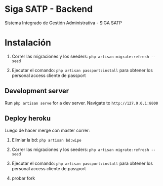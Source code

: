 
# Siga SATP - Backend

Sistema Integrado de Gestión Administrativa - SIGA SATP

# Instalación

1. Correr las migraciones y los seeders: `php artisan migrate:refresh --seed`

2. Ejecutar el comando: `php artisan passport:install` para obtener los personal access cliente de passport


## Development server

Run `php artisan serve` for a dev server. Navigate to `http://127.0.0.1:8000`

## Deploy heroku

Luego de hacer merge con master correr:

1. Elimiar la bd: `php artisan bd:wipe`

2. Correr las migraciones y los seeders: `php artisan migrate:refresh --seed`

3. Ejecutar el comando: `php artisan passport:install` para obtener los personal access cliente de passport

4. probar fork